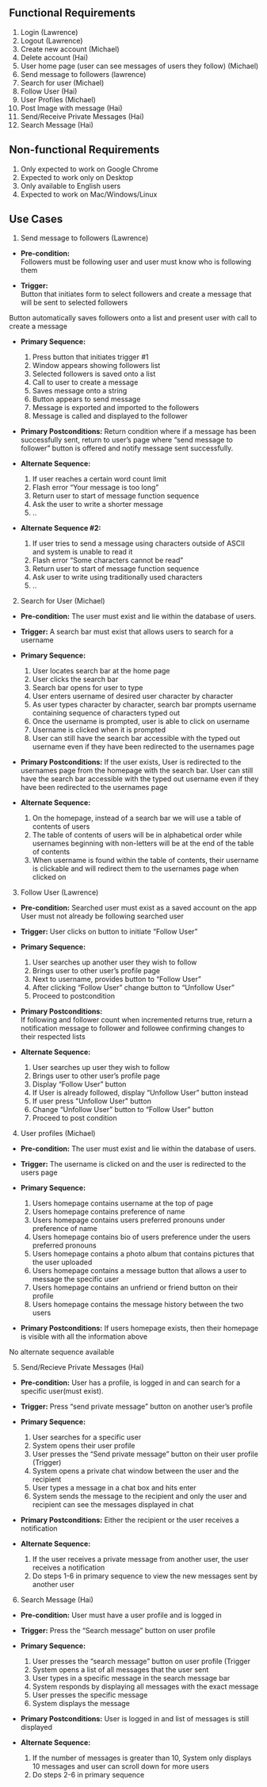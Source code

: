 
## Functional Requirements
1. Login (Lawrence)
2. Logout (Lawrence)
3. Create new account (Michael)
4. Delete account (Hai)
5. User home page (user can see messages of users they follow) (Michael)
6. Send message to followers (lawrence)
7. Search for user (Michael)
8. Follow User (Hai)
9. User Profiles (Michael)
10. Post Image with message (Hai)
11. Send/Receive Private Messages (Hai)
12. Search Message (Hai)

## Non-functional Requirements

1. Only expected to work on Google Chrome
2. Expected to work only on Desktop
3. Only available to English users
4. Expected to work on Mac/Windows/Linux

## Use Cases

1. Send message to followers (Lawrence)
- **Pre-condition:**  
Followers must be following user and user must know who is following them

- **Trigger:**  
Button that initiates form to select followers and create a message that will be sent to selected followers

Button automatically saves followers onto a list and present user with call to create a message

- **Primary Sequence:**
  
  1. Press button that initiates trigger #1
  2. Window appears showing followers list
  3. Selected followers is saved onto a list 
  4. Call to user to create a message
  5. Saves message onto a string
  6. Button appears to send message
  7. Message is exported and imported to the followers
  8. Message is called and displayed to the follower
 

- **Primary Postconditions:** 
Return condition where if a message has been successfully sent, return to user’s page where “send message to follower” button is offered and notify message sent successfully.


- **Alternate Sequence:** 
  
  1. If user reaches a certain word count limit
  2. Flash error “Your message is too long”
  3. Return user to start of message function sequence
  4. Ask the user to write a shorter message
  5. ..  

- **Alternate Sequence #2:** 
  1. If user tries to send a message using characters outside of ASCII and system is unable to read it
  2. Flash error “Some characters cannot be read”
  3. Return user to start of message function sequence
  4. Ask user to write using traditionally used characters
  5. ..


2. Search for User (Michael)
- **Pre-condition:**  The user must exist and lie within the database of users. 

- **Trigger:**  A search bar must exist that allows users to search for a username 

- **Primary Sequence:**
  
  1. User locates search bar at the home page
  2. User clicks the search bar
  3. Search bar opens for user to type
  4. User enters username of desired user character by character
  5. As user types character by character, search bar prompts username containing sequence of characters typed out
  6. Once the username is prompted, user is able to click on username
  7. Username is clicked when it is prompted 
  8. User can still have the search bar accessible with the typed out username even if they have been redirected to the usernames page

- **Primary Postconditions:**  If the user exists, User is redirected to the usernames page from the homepage with the search bar. User can still have the search bar accessible with the typed out username even if they have been redirected to the usernames page 

- **Alternate Sequence:** 
  
  1. On the homepage, instead of a search bar we will use a table of contents of users
  2. The table of contents of users will be in alphabetical order while usernames beginning with non-letters will be at the end of the table of contents
  3. When username is found within the table of contents, their username is clickable and will redirect them to the usernames page when clicked on

3. Follow User (Lawrence)
- **Pre-condition:** 
Searched user must exist as a saved account on the app
User must not already be following searched user

- **Trigger:** 
User clicks on button to initiate “Follow User”

- **Primary Sequence:**
  
  1. User searches up another user they wish to follow
  2. Brings user to other user’s profile page
  3. Next to username, provides button to “Follow User”
  4. After clicking “Follow User” change button to “Unfollow User”
  5. Proceed to postcondition



- **Primary Postconditions:**  
If following and follower count when incremented returns true, return a notification message to follower and followee confirming changes to their respected lists

- **Alternate Sequence:** 
  
  1. User searches up user they wish to follow
  2. Brings user to other user’s profile page
  3. Display “Follow User” button
  4. If User is already followed, display “Unfollow User” button instead
  5. If user press "Unfollow User" button
  6. Change “Unfollow User” button to “Follow User” button
  7. Proceed to post condition

4. User profiles (Michael)
- **Pre-condition:** 
The user must exist and lie within the database of users.  

- **Trigger:** 
 The username is clicked on and the user is redirected to the users page

- **Primary Sequence:**
  
  1. Users homepage contains username at the top of page
  2. Users homepage contains preference of name
  3. Users homepage contains users preferred pronouns under preference of name
  4. Users homepage contains bio of users preference under the users preferred pronouns 
  5. Users homepage contains a photo album that contains pictures that the user uploaded
  6. Users homepage contains a message button that allows a user to message the specific user
  7. Users homepage contains an unfriend or friend button on their profile 
  8. Users homepage contains the message history between the two users

- **Primary Postconditions:** 
 If users homepage exists, then their homepage is visible with all the information above

No alternate sequence available

5. Send/Recieve Private Messages (Hai)
- **Pre-condition:** User has a profile, is logged in and can search for a specific user(must exist).

- **Trigger:** Press “send private message” button on another user’s profile

- **Primary Sequence:**
  
  1. User searches for a specific user
  2. System opens their user profile
  3. User presses the “Send private message” button on their user profile (Trigger)
  4. System opens a private chat window between the user and the recipient 
  5. User types a message in a chat box and hits enter
  6. System sends the message to the recipient and only the user and recipient can see the messages displayed in chat

- **Primary Postconditions:** 
Either the recipient or the user receives a notification

- **Alternate Sequence:** 
  
  1. If the user receives a private message from another user, the user receives a notification
  2. Do steps 1-6 in primary sequence to view the new messages sent by another user

6. Search Message (Hai)
- **Pre-condition:**  User must have a user profile and is logged in

- **Trigger:** Press the “Search message” button on user profile

- **Primary Sequence:**
  
  1. User presses the “search message” button on user profile (Trigger
  2. System opens a list of all messages that the user sent
  3. User types in a specific message in the search message bar
  4. System responds by displaying all messages with the exact message
  5. User presses the specific message
  6. System displays the message 

- **Primary Postconditions:** 
User is logged in and list of messages is still displayed

- **Alternate Sequence:** 
  
  1. If the number of messages is greater than 10, System only displays 10 messages and user can scroll down for more users
  2. Do steps 2-6 in primary sequence